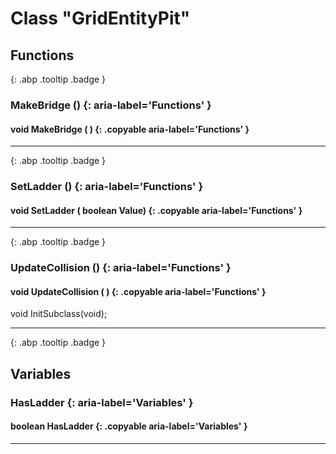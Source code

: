 # Class "GridEntityPit"
## Functions
[ ](#){: .abp .tooltip .badge }
### MakeBridge () {: aria-label='Functions' }
#### void MakeBridge ( )  {: .copyable aria-label='Functions' }

___ 
[ ](#){: .abp .tooltip .badge }
### SetLadder () {: aria-label='Functions' }
#### void SetLadder ( boolean Value)  {: .copyable aria-label='Functions' }

___ 
[ ](#){: .abp .tooltip .badge }
### UpdateCollision () {: aria-label='Functions' }
#### void UpdateCollision ( )  {: .copyable aria-label='Functions' }
void InitSubclass(void); 
___ 
[ ](#){: .abp .tooltip .badge }
## Variables
### HasLadder {: aria-label='Variables' }
#### boolean HasLadder  {: .copyable aria-label='Variables' }

___ 
